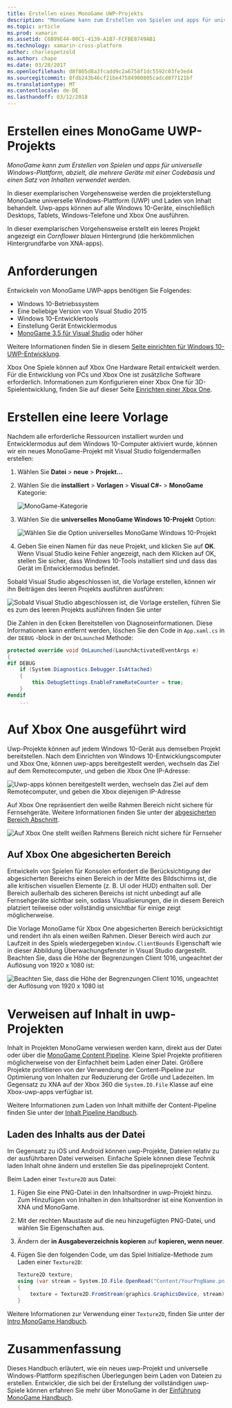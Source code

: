 ```yaml
---
title: Erstellen eines MonoGame UWP-Projekts
description: "MonoGame kann zum Erstellen von Spielen und apps für universelle Windows-Plattform, abzielt, die mehrere Geräte mit einer Codebasis und einen Satz von Inhalten verwendet werden."
ms.topic: article
ms.prod: xamarin
ms.assetid: C6B99E44-00C1-4139-A1B7-FCFBE8749AB1
ms.technology: xamarin-cross-platform
author: charlespetzold
ms.author: chape
ms.date: 03/28/2017
ms.openlocfilehash: d8f805d8a3fcadd9c2a6758f1dc5592c03fe3ed4
ms.sourcegitcommit: 0fdb243b46cf21be47584900805cadcd077121bf
ms.translationtype: MT
ms.contentlocale: de-DE
ms.lasthandoff: 03/12/2018
---
```

# <a name="creating-a-monogame-uwp-project"></a>Erstellen eines MonoGame UWP-Projekts

_MonoGame kann zum Erstellen von Spielen und apps für universelle Windows-Plattform, abzielt, die mehrere Geräte mit einer Codebasis und einen Satz von Inhalten verwendet werden._

In dieser exemplarischen Vorgehensweise werden die projekterstellung MonoGame universelle Windows-Plattform (UWP) und Laden von Inhalt behandelt. Uwp-apps können auf alle Windows 10-Geräte, einschließlich Desktops, Tablets, Windows-Telefone und Xbox One ausführen.

In dieser exemplarischen Vorgehensweise erstellt ein leeres Projekt angezeigt ein *Cornflower blauen* Hintergrund (die herkömmlichen Hintergrundfarbe von XNA-apps).


# <a name="requirements"></a>Anforderungen

Entwickeln von MonoGame UWP-apps benötigen Sie Folgendes:

 - Windows 10-Betriebssystem
 - Eine beliebige Version von Visual Studio 2015
 - Windows 10-Entwicklertools
 - Einstellung Gerät Entwicklermodus
- [MonoGame 3.5 für Visual Studio](http://www.monogame.net/2016/03/17/monogame-3-5/) oder höher

Weitere Informationen finden Sie in diesem [Seite einrichten für Windows 10-UWP-Entwicklung](https://msdn.microsoft.com/en-us/windows/uwp/get-started/get-set-up).

Xbox One Spiele können auf Xbox One Hardware Retail entwickelt werden. Für die Entwicklung von PCs und Xbox One ist zusätzliche Software erforderlich. Informationen zum Konfigurieren einer Xbox One für 3D-Spielentwicklung, finden Sie auf dieser Seite [Einrichten einer Xbox One](https://msdn.microsoft.com/en-us/windows/uwp/xbox-apps/index).


# <a name="creating-an-empty-template"></a>Erstellen eine leere Vorlage

Nachdem alle erforderliche Ressourcen installiert wurden und Entwicklermodus auf dem Windows 10-Computer aktiviert wurde, können wir ein neues MonoGame-Projekt mit Visual Studio folgendermaßen erstellen:

1. Wählen Sie **Datei** > **neue** > **Projekt...**
1. Wählen Sie die **installiert** > **Vorlagen** > **Visual C#-** > **MonoGame** Kategorie: 

    ![](uwp-images/image1.png "MonoGame-Kategorie")

1. Wählen Sie die **universelles MonoGame Windows 10-Projekt** Option: 

    ![](uwp-images/image2.png "Wählen Sie die Option universelles MonoGame Windows 10-Projekt")

1. Geben Sie einen Namen für das neue Projekt, und klicken Sie auf **OK**.
Wenn Visual Studio keine Fehler angezeigt, nach dem Klicken auf OK, stellen Sie sicher, dass Windows 10-Tools installiert sind und dass das Gerät im Entwicklermodus befindet. 

Sobald Visual Studio abgeschlossen ist, die Vorlage erstellen, können wir ihn Beiträgen des leeren Projekts ausführen ausführen:

![](uwp-images/image3.png "Sobald Visual Studio abgeschlossen ist, die Vorlage erstellen, führen Sie es zum des leeren Projekts ausführen finden Sie unter")

Die Zahlen in den Ecken Bereitstellen von Diagnoseinformationen. Diese Informationen kann entfernt werden, löschen Sie den Code in `App.xaml.cs` in der `DEBUG` -block in der `OnLaunched` Methode:


```csharp
protected override void OnLaunched(LaunchActivatedEventArgs e)
{
#if DEBUG
    if (System.Diagnostics.Debugger.IsAttached)
    {
        this.DebugSettings.EnableFrameRateCounter = true;
    }
#endif
    ...
```

# <a name="running-on-xbox-one"></a>Auf Xbox One ausgeführt wird

Uwp-Projekte können auf jedem Windows 10-Gerät aus demselben Projekt bereitstellen. Nach dem Einrichten von Windows 10-Entwicklungscomputer und Xbox One, können uwp-apps bereitgestellt werden, wechseln das Ziel auf dem Remotecomputer, und geben die Xbox One IP-Adresse:

![](uwp-images/remote.png "Uwp-apps können bereitgestellt werden, wechseln das Ziel auf dem Remotecomputer, und geben die Xbox diejenigen IP-Adresse")

Auf Xbox One repräsentiert den weiße Rahmen Bereich nicht sichere für Fernsehgeräte. Weitere Informationen finden Sie unter der [abgesicherten Bereich Abschnitt](#Safe_Area_on_Xbox_One).

![](uwp-images/safearea.png "Auf Xbox One stellt weißen Rahmens Bereich nicht sichere für Fernseher")

## <a name="safe-area-on-xbox-one"></a>Auf Xbox One abgesicherten Bereich

Entwickeln von Spielen für Konsolen erfordert die Berücksichtigung der abgesicherten Bereichs einen Bereich in der Mitte des Bildschirms ist, die alle kritischen visuellen Elemente (z. B. UI oder HUD) enthalten soll. Der Bereich außerhalb des sicheren Bereichs ist nicht unbedingt auf alle Fernsehgeräte sichtbar sein, sodass Visualisierungen, die in diesem Bereich platziert teilweise oder vollständig unsichtbar für einige zeigt möglicherweise.

Die Vorlage MonoGame für Xbox One abgesicherten Bereich berücksichtigt und rendert ihn als einen weißen Rahmen. Dieser Bereich wird auch zur Laufzeit in des Spiels wiedergegeben `Window.ClientBounds` Eigenschaft wie in dieser Abbildung Überwachungsfenster in Visual Studio dargestellt. Beachten Sie, dass die Höhe der Begrenzungen Client 1016, ungeachtet der Auflösung von 1920 x 1080 ist:

![](uwp-images/clientbounds.png "Beachten Sie, dass die Höhe der Begrenzungen Client 1016, ungeachtet der Auflösung von 1920 x 1080 ist")


# <a name="referencing-content-in-uwp-projects"></a>Verweisen auf Inhalt in uwp-Projekten

Inhalt in Projekten MonoGame verwiesen werden kann, direkt aus der Datei oder über die [MonoGame Content Pipeline](~/graphics-games/cocossharp/content-pipeline/index.md). Kleine Spiel Projekte profitieren möglicherweise von der Einfachheit beim Laden einer Datei. Größere Projekte profitieren von der Verwendung der Content-Pipeline zur Optimierung von Inhalten zur Reduzierung der Größe und Ladezeiten. Im Gegensatz zu XNA auf der Xbox 360 die `System.IO.File` Klasse auf eine Xbox-uwp-apps verfügbar ist.

Weitere Informationen zum Laden von Inhalt mithilfe der Content-Pipeline finden Sie unter der [Inhalt Pipeline Handbuch](~/graphics-games/cocossharp/content-pipeline/index.md). 


## <a name="loading-content-from-file"></a>Laden des Inhalts aus der Datei

Im Gegensatz zu iOS und Android können uwp-Projekte, Dateien relativ zu der ausführbaren Datei verweisen. Einfache Spiele können diese Technik laden Inhalt ohne ändern und erstellen Sie das pipelineprojekt Content.

Beim Laden einer `Texture2D` aus Datei:

1. Fügen Sie eine PNG-Datei in den Inhaltsordner in uwp-Projekt hinzu. Zum Hinzufügen von Inhalten in den Inhaltsordner ist eine Konvention in XNA und MonoGame.
1. Mit der rechten Maustaste auf die neu hinzugefügten PNG-Datei, und wählen Sie Eigenschaften aus.
1. Ändern der **in Ausgabeverzeichnis kopieren** auf **kopieren, wenn neuer**.
1. Fügen Sie den folgenden Code, um das Spiel Initialize-Methode zum Laden einer `Texture2D`:

    ```csharp
    Texture2D texture;
    using (var stream = System.IO.File.OpenRead("Content/YourPngName.png"))
    {
        texture = Texture2D.FromStream(graphics.GraphicsDevice, stream);
    }
    ```

Weitere Informationen zur Verwendung einer `Texture2D`, finden Sie unter der [Intro MonoGame Handbuch](~/graphics-games/monogame/introduction/index.md).


# <a name="summary"></a>Zusammenfassung

Dieses Handbuch erläutert, wie ein neues uwp-Projekt und universelle Windows-Plattform spezifischen Überlegungen beim Laden von Dateien zu erstellen. Entwickler, die sich bei der Erstellung der vollständigen uwp-Spiele können erfahren Sie mehr über MonoGame in der [Einführung MonoGame Handbuch](~/graphics-games/monogame/introduction/index.md).